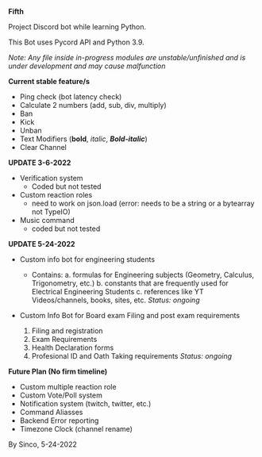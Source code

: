 **Fifth**

Project Discord bot while learning Python.

This Bot uses Pycord API and Python 3.9. 

*Note: Any file inside in-progress modules are unstable/unfinished and is under development and may cause malfunction*

**Current stable feature/s**
- Ping check (bot latency check)
- Calculate 2 numbers (add, sub, div, multiply) 
- Ban
- Kick
- Unban
- Text Modifiers (**bold**, *italic*, ***Bold-italic***)
- Clear Channel 

**UPDATE 3-6-2022**
- Verification system
  - Coded but not tested
- Custom reaction roles 
  - need to work on json.load (error: needs to be a string or a bytearray not TypeIO)
- Music command
  - coded but not tested

**UPDATE 5-24-2022**
- Custom info bot for engineering students 
  - Contains:
    a. formulas for Engineering subjects (Geometry, Calculus, Trigonometry, etc.)
    b. constants that are frequently used for Electrical Engineering Students
    c. references like YT Videos/channels, books, sites, etc. 
*Status: ongoing*

- Custom Info Bot for Board exam Filing and post exam requirements
  1. Filing and registration
  2. Exam Requirements 
  3. Health Declaration forms 
  4. Profesional ID and Oath Taking requirements
*Status: ongoing*

**Future Plan (No firm timeline)**
- Custom multiple reaction role
- Custom Vote/Poll system 
- Notification system (twitch, twitter, etc.)
- Command Aliasses 
- Backend Error reporting
- Timezone Clock (channel rename)

By Sinco, 5-24-2022 
